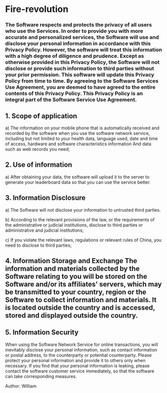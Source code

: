 # Fire-revolution

### The Software respects and protects the privacy of all users who use the Services. In order to provide you with more accurate and personalized services, the Software will use and disclose your personal information in accordance with this Privacy Policy. However, the software will treat this information with a high degree of diligence and prudence. Except as otherwise provided in this Privacy Policy, the Software will not disclose or provide such information to third parties without your prior permission. This software will update this Privacy Policy from time to time. By agreeing to the Software Services Use Agreement, you are deemed to have agreed to the entire contents of this Privacy Policy. This Privacy Policy is an integral part of the Software Service Use Agreement. 

## 1. Scope of application 

a) The information on your mobile phone that is automatically received and recorded by the software when you use the software network service, including but not limited to your health data, language used, date and time of access, hardware and software characteristics information And data such as web records you need; 

## 2. Use of information 

a) After obtaining your data, the software will upload it to the server to generate your leaderboard data so that you can use the service better. 

## 3. Information Disclosure 

a) The Software will not disclose your information to untrusted third parties. 

b) According to the relevant provisions of the law, or the requirements of the administrative or judicial institutions, disclose to third parties or administrative and judicial institutions; 

c) If you violate the relevant laws, regulations or relevant rules of China, you need to disclose to third parties; 

## 4. Information Storage and Exchange The information and materials collected by the Software relating to you will be stored on the Software and/or its affiliates' servers, which may be transmitted to your country, region or the Software to collect information and materials. It is located outside the country and is accessed, stored and displayed outside the country. 

## 5. Information Security 

 When using the Software Network Service for online transactions, you will inevitably disclose your personal information, such as contact information or postal address, to the counterparty or potential counterparty. Please protect your personal information and provide it to others only when necessary. If you find that your personal information is leaking, please contact the software customer service immediately, so that the software can take corresponding measures.

Author: William
